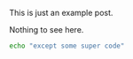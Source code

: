 <!-- layout: post -->
<!-- title: Example Entry 9 -->
<!-- tags: example, post -->
<!-- timestamp: 1626267099 -->
<!-- slug: example-9 -->
<!-- lead: this is the 9th random lead -->

This is just an example post.

Nothing to see here.

```bash
echo "except some super code"
```
